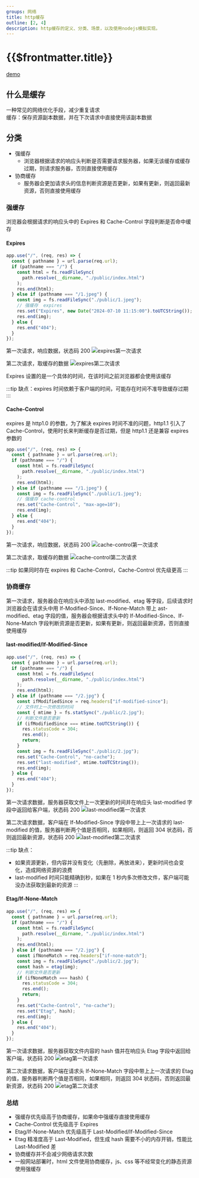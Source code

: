 ```yaml
---
groups: 网络
title: http缓存
outline: [2, 4]
description: http缓存的定义、分类、场景，以及使用nodejs模拟实现。
---
```


# {{$frontmatter.title}}

[demo](https://github.com/wjie1994/test-demo/tree/master/http-cache)

## 什么是缓存

一种常见的网络优化手段，减少重复请求  
缓存：保存资源副本数据，并在下次请求中直接使用该副本数据

## 分类

- 强缓存
  - 浏览器根据请求的响应头判断是否需要请求服务器，如果无该缓存或缓存过期，则请求服务器，否则直接使用缓存
- 协商缓存
  - 服务器会更加请求头的信息判断资源是否更新，如果有更新，则返回最新资源，否则直接使用缓存

### 强缓存

浏览器会根据请求的响应头中的 Expires 和 Cache-Control 字段判断是否命中缓存

#### Expires

```js
app.use("/", (req, res) => {
  const { pathname } = url.parse(req.url);
  if (pathname === "/") {
    const html = fs.readFileSync(
      path.resolve(__dirname, "./public/index.html")
    );
    res.end(html);
  } else if (pathname === "/1.jpeg") {
    const img = fs.readFileSync("./public/1.jpeg");
    // 强缓存  expires
    res.set("Expires", new Date("2024-07-10 11:15:00").toUTCString());
    res.end(img);
  } else {
    res.end("404");
  }
});
```

第一次请求，响应数据，状态码 200
![expires第一次请求](/image/http/http_cache/expires_1.png)

第二次请求，取缓存的数据
![expires第二次请求](/image/http/http_cache/expires_2.png)

Expires 设置的是一个具体的时间，在该时间之前浏览器都会使用该缓存

:::tip
缺点：expires 时间依赖于客户端的时间，可能存在时间不准导致缓存过期
:::

#### Cache-Control

expires 是 http1.0 的参数，为了解决 expires 时间不准的问题，http1.1 引入了 Cache-Control，使用时长来判断缓存是否过期，但是 http1.1 还是兼容 expires 参数的

```js
app.use("/", (req, res) => {
  const { pathname } = url.parse(req.url);
  if (pathname === "/") {
    const html = fs.readFileSync(
      path.resolve(__dirname, "./public/index.html")
    );
    res.end(html);
  } else if (pathname === "/1.jpeg") {
    const img = fs.readFileSync("./public/1.jpeg");
    // 强缓存 cache-control
    res.set("Cache-Control", "max-age=10");
    res.end(img);
  } else {
    res.end("404");
  }
});
```

第一次请求，响应数据，状态码 200
![cache-control第一次请求](/image/http/http_cache/cache_control_1.png)

第二次请求，取缓存的数据
![cache-control第二次请求](/image/http/http_cache/cache_control_2.png)

:::tip
如果同时存在 expires 和 Cache-Control，Cache-Control 优先级更高
:::

### 协商缓存

第一次请求，服务器会在响应头中添加 last-modified、etag 等字段，后续请求时浏览器会在请求头中用 If-Modified-Since、If-None-Match 带上 ast-modified、etag 字段的值，服务器会根据请求头中的 If-Modified-Since、If-None-Match 字段判断资源是否更新，如果有更新，则返回最新资源，否则直接使用缓存

#### last-modified/If-Modified-Since

```js
app.use("/", (req, res) => {
  const { pathname } = url.parse(req.url);
  if (pathname === "/") {
    const html = fs.readFileSync(
      path.resolve(__dirname, "./public/index.html")
    );
    res.end(html);
  } else if (pathname === "/2.jpg") {
    const ifModifiedSince = req.headers["if-modified-since"];
    // 文件时上一次修改的时间
    const { mtime } = fs.statSync("./public/2.jpg");
    // 判断文件是否更新
    if (ifModifiedSince === mtime.toUTCString()) {
      res.statusCode = 304;
      res.end();
      return;
    }
    const img = fs.readFileSync("./public/2.jpg");
    res.set("Cache-Control", "no-cache");
    res.set("last-modified", mtime.toUTCString());
    res.end(img);
  } else {
    res.end("404");
  }
});
```

第一次请求数据，服务器获取文件上一次更新的时间并在响应头 last-modified 字段中返回给客户端，状态码 200
![last-modified第一次请求](/image/http/http_cache/last_modified_1.png)

第二次请求数据，客户端在 If-Modified-Since 字段中带上上一次请求的 last-modified 的值，服务器判断两个值是否相同，如果相同，则返回 304 状态码，否则返回最新资源，状态码 200
![last-modified第二次请求](/image/http/http_cache/last_modified_2.png)

:::tip
缺点：

- 如果资源更新，但内容并没有变化（先删除，再放进来），更新时间也会变化，造成网络资源的浪费
- last-modified 时间只能精确到秒，如果在 1 秒内多次修改文件，客户端可能没办法获取到最新的资源
  :::

#### Etag/If-None-Match

```js
app.use("/", (req, res) => {
  const { pathname } = url.parse(req.url);
  if (pathname === "/") {
    const html = fs.readFileSync(
      path.resolve(__dirname, "./public/index.html")
    );
    res.end(html);
  } else if (pathname === "/2.jpg") {
    const ifNoneMatch = req.headers["if-none-match"];
    const img = fs.readFileSync("./public/2.jpg");
    const hash = etag(img);
    // 判断文件是否更新
    if (ifNoneMatch === hash) {
      res.statusCode = 304;
      res.end();
      return;
    }
    res.set("Cache-Control", "no-cache");
    res.set("Etag", hash);
    res.end(img);
  } else {
    res.end("404");
  }
});
```

第一次请求数据，服务器获取文件内容的 hash 值并在响应头 Etag 字段中返回给客户端，状态码 200
![etag第一次请求](/image/http/http_cache/etag_1.png)

第二次请求数据，客户端在请求头 If-None-Match 字段中带上上一次请求的 Etag 的值，服务器判断两个值是否相同，如果相同，则返回 304 状态码，否则返回最新资源，状态码 200
![etag第二次请求](/image/http/http_cache/etag_2.png)

### 总结

- 强缓存优先级高于协商缓存，如果命中强缓存直接使用缓存
- Cache-Control 优先级高于 Expires
- Etag/If-None-Match 优先级高于 Last-Modified/If-Modified-Since
- Etag 精准度高于 Last-Modified，但生成 hash 需要不小的内存开销，性能比 Last-Modified 差
- 协商缓存并不会减少网络请求次数
- 一般网站部署时，html 文件使用协商缓存，js、css 等不经常变化的静态资源使用强缓存
